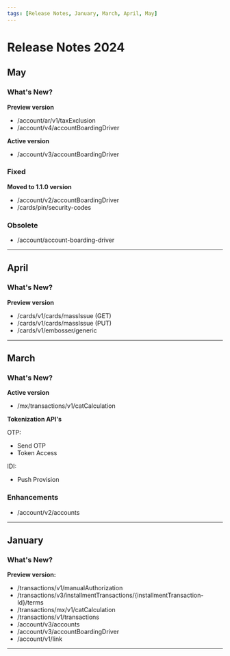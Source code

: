 ```yaml
---
tags: [Release Notes, January, March, April, May]
---
```


# Release Notes 2024

## May

### What's New?

**Preview version**

- /account/ar/v1/taxExclusion
- /account/v4/accountBoardingDriver

**Active version**

- /account/v3/accountBoardingDriver

### Fixed

**Moved to 1.1.0 version**

- /account/v2/accountBoardingDriver
- /cards/pin/security-codes

### Obsolete

- /account/account-boarding-driver

---

## April

### What's New?

**Preview version**

- /cards/v1/cards/massIssue (GET)
- /cards/v1/cards/massIssue (PUT)
- /cards/v1/embosser/generic

---

## March

### What's New?
**Active version**

- /mx/transactions/v1/catCalculation

**Tokenization API's**

OTP:

- Send OTP
- Token Access

IDI:

- Push Provision

### Enhancements

- /account/v2/accounts

---

## January 

### What's New?

**Preview version:**

- /transactions/v1/manualAuthorization
- /transactions/v3/installmentTransactions/{installmentTransaction-Id}/terms
- /transactions/mx/v1/catCalculation
- /transactions/v1/transactions
- /account/v3/accounts
- /account/v3/accountBoardingDriver
- /account/v1/link

---

